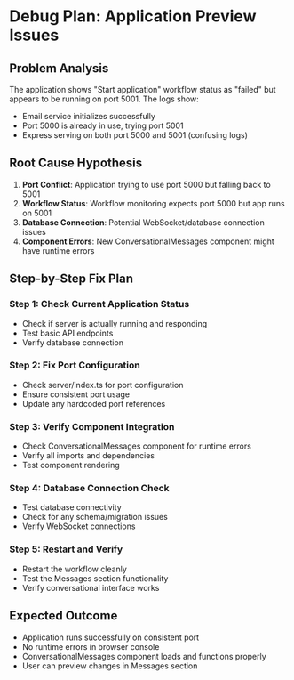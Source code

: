 # Debug Plan: Application Preview Issues

## Problem Analysis
The application shows "Start application" workflow status as "failed" but appears to be running on port 5001. The logs show:
- Email service initializes successfully
- Port 5000 is already in use, trying port 5001
- Express serving on both port 5000 and 5001 (confusing logs)

## Root Cause Hypothesis
1. **Port Conflict**: Application trying to use port 5000 but falling back to 5001
2. **Workflow Status**: Workflow monitoring expects port 5000 but app runs on 5001
3. **Database Connection**: Potential WebSocket/database connection issues
4. **Component Errors**: New ConversationalMessages component might have runtime errors

## Step-by-Step Fix Plan

### Step 1: Check Current Application Status
- Check if server is actually running and responding
- Test basic API endpoints
- Verify database connection

### Step 2: Fix Port Configuration
- Check server/index.ts for port configuration
- Ensure consistent port usage
- Update any hardcoded port references

### Step 3: Verify Component Integration
- Check ConversationalMessages component for runtime errors
- Verify all imports and dependencies
- Test component rendering

### Step 4: Database Connection Check
- Test database connectivity
- Check for any schema/migration issues
- Verify WebSocket connections

### Step 5: Restart and Verify
- Restart the workflow cleanly
- Test the Messages section functionality
- Verify conversational interface works

## Expected Outcome
- Application runs successfully on consistent port
- No runtime errors in browser console
- ConversationalMessages component loads and functions properly
- User can preview changes in Messages section